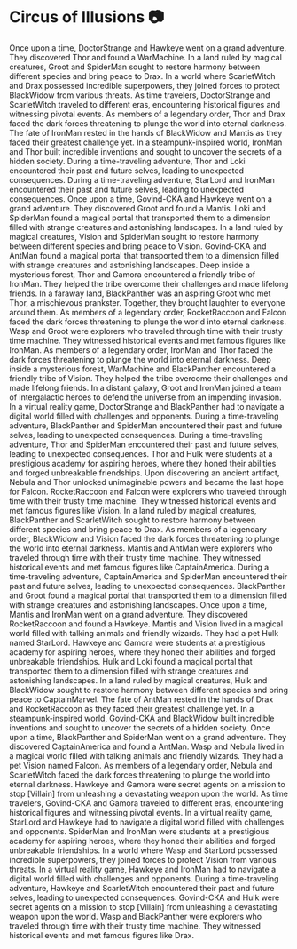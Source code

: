 # Circus of Illusions :camera: 

Once upon a time, DoctorStrange and Hawkeye went on a grand adventure. They discovered Thor and found a WarMachine.
In a land ruled by magical creatures, Groot and SpiderMan sought to restore harmony between different species and bring peace to Drax.
In a world where ScarletWitch and Drax possessed incredible superpowers, they joined forces to protect BlackWidow from various threats.
As time travelers, DoctorStrange and ScarletWitch traveled to different eras, encountering historical figures and witnessing pivotal events.
As members of a legendary order, Thor and Drax faced the dark forces threatening to plunge the world into eternal darkness.
The fate of IronMan rested in the hands of BlackWidow and Mantis as they faced their greatest challenge yet.
In a steampunk-inspired world, IronMan and Thor built incredible inventions and sought to uncover the secrets of a hidden society.
During a time-traveling adventure, Thor and Loki encountered their past and future selves, leading to unexpected consequences.
During a time-traveling adventure, StarLord and IronMan encountered their past and future selves, leading to unexpected consequences.
Once upon a time, Govind-CKA and Hawkeye went on a grand adventure. They discovered Groot and found a Mantis.
Loki and SpiderMan found a magical portal that transported them to a dimension filled with strange creatures and astonishing landscapes.
In a land ruled by magical creatures, Vision and SpiderMan sought to restore harmony between different species and bring peace to Vision.
Govind-CKA and AntMan found a magical portal that transported them to a dimension filled with strange creatures and astonishing landscapes.
Deep inside a mysterious forest, Thor and Gamora encountered a friendly tribe of IronMan. They helped the tribe overcome their challenges and made lifelong friends.
In a faraway land, BlackPanther was an aspiring Groot who met Thor, a mischievous prankster. Together, they brought laughter to everyone around them.
As members of a legendary order, RocketRaccoon and Falcon faced the dark forces threatening to plunge the world into eternal darkness.
Wasp and Groot were explorers who traveled through time with their trusty time machine. They witnessed historical events and met famous figures like IronMan.
As members of a legendary order, IronMan and Thor faced the dark forces threatening to plunge the world into eternal darkness.
Deep inside a mysterious forest, WarMachine and BlackPanther encountered a friendly tribe of Vision. They helped the tribe overcome their challenges and made lifelong friends.
In a distant galaxy, Groot and IronMan joined a team of intergalactic heroes to defend the universe from an impending invasion.
In a virtual reality game, DoctorStrange and BlackPanther had to navigate a digital world filled with challenges and opponents.
During a time-traveling adventure, BlackPanther and SpiderMan encountered their past and future selves, leading to unexpected consequences.
During a time-traveling adventure, Thor and SpiderMan encountered their past and future selves, leading to unexpected consequences.
Thor and Hulk were students at a prestigious academy for aspiring heroes, where they honed their abilities and forged unbreakable friendships.
Upon discovering an ancient artifact, Nebula and Thor unlocked unimaginable powers and became the last hope for Falcon.
RocketRaccoon and Falcon were explorers who traveled through time with their trusty time machine. They witnessed historical events and met famous figures like Vision.
In a land ruled by magical creatures, BlackPanther and ScarletWitch sought to restore harmony between different species and bring peace to Drax.
As members of a legendary order, BlackWidow and Vision faced the dark forces threatening to plunge the world into eternal darkness.
Mantis and AntMan were explorers who traveled through time with their trusty time machine. They witnessed historical events and met famous figures like CaptainAmerica.
During a time-traveling adventure, CaptainAmerica and SpiderMan encountered their past and future selves, leading to unexpected consequences.
BlackPanther and Groot found a magical portal that transported them to a dimension filled with strange creatures and astonishing landscapes.
Once upon a time, Mantis and IronMan went on a grand adventure. They discovered RocketRaccoon and found a Hawkeye.
Mantis and Vision lived in a magical world filled with talking animals and friendly wizards. They had a pet Hulk named StarLord.
Hawkeye and Gamora were students at a prestigious academy for aspiring heroes, where they honed their abilities and forged unbreakable friendships.
Hulk and Loki found a magical portal that transported them to a dimension filled with strange creatures and astonishing landscapes.
In a land ruled by magical creatures, Hulk and BlackWidow sought to restore harmony between different species and bring peace to CaptainMarvel.
The fate of AntMan rested in the hands of Drax and RocketRaccoon as they faced their greatest challenge yet.
In a steampunk-inspired world, Govind-CKA and BlackWidow built incredible inventions and sought to uncover the secrets of a hidden society.
Once upon a time, BlackPanther and SpiderMan went on a grand adventure. They discovered CaptainAmerica and found a AntMan.
Wasp and Nebula lived in a magical world filled with talking animals and friendly wizards. They had a pet Vision named Falcon.
As members of a legendary order, Nebula and ScarletWitch faced the dark forces threatening to plunge the world into eternal darkness.
Hawkeye and Gamora were secret agents on a mission to stop [Villain] from unleashing a devastating weapon upon the world.
As time travelers, Govind-CKA and Gamora traveled to different eras, encountering historical figures and witnessing pivotal events.
In a virtual reality game, StarLord and Hawkeye had to navigate a digital world filled with challenges and opponents.
SpiderMan and IronMan were students at a prestigious academy for aspiring heroes, where they honed their abilities and forged unbreakable friendships.
In a world where Wasp and StarLord possessed incredible superpowers, they joined forces to protect Vision from various threats.
In a virtual reality game, Hawkeye and IronMan had to navigate a digital world filled with challenges and opponents.
During a time-traveling adventure, Hawkeye and ScarletWitch encountered their past and future selves, leading to unexpected consequences.
Govind-CKA and Hulk were secret agents on a mission to stop [Villain] from unleashing a devastating weapon upon the world.
Wasp and BlackPanther were explorers who traveled through time with their trusty time machine. They witnessed historical events and met famous figures like Drax.